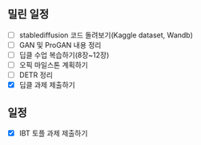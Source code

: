 ## 밀린 일정
- [ ] stablediffusion 코드 돌려보기(Kaggle dataset, Wandb)
- [ ] GAN 및 ProGAN 내용 정리
- [ ] 딥클 수업 복습하기(8장~12장)
- [ ] 오픽 마일스톤 계획하기
- [ ] DETR 정리
- [x] 딥클 과제 제출하기
## 일정
- [x] IBT 토플 과제 제출하기